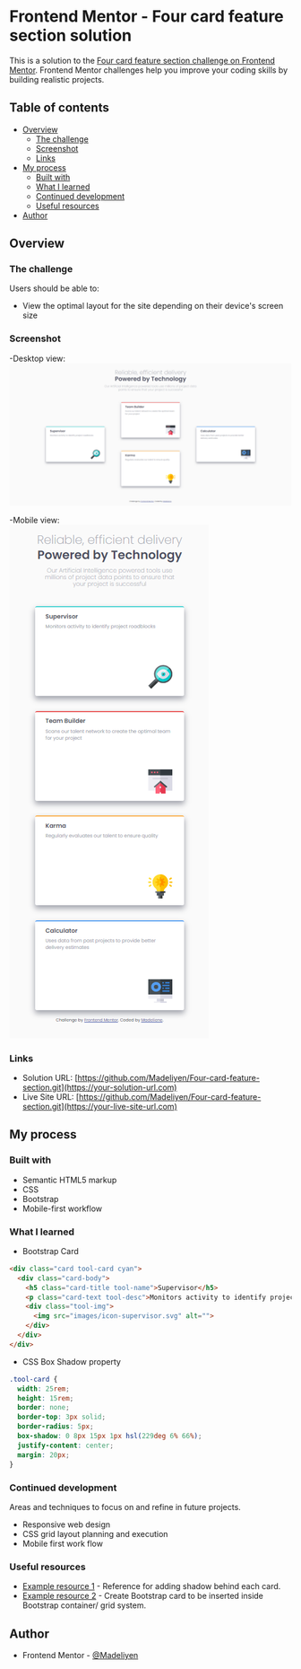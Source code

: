 # Frontend Mentor - Four card feature section solution

This is a solution to the [Four card feature section challenge on Frontend Mentor](https://www.frontendmentor.io/challenges/four-card-feature-section-weK1eFYK). Frontend Mentor challenges help you improve your coding skills by building realistic projects.

## Table of contents

- [Overview](#overview)
  - [The challenge](#the-challenge)
  - [Screenshot](#screenshot)
  - [Links](#links)
- [My process](#my-process)
  - [Built with](#built-with)
  - [What I learned](#what-i-learned)
  - [Continued development](#continued-development)
  - [Useful resources](#useful-resources)
- [Author](#author)

## Overview

### The challenge

Users should be able to:

- View the optimal layout for the site depending on their device's screen size

### Screenshot
-Desktop view: <br>
![](./screenshots/desktop.png)

-Mobile view: <br>
![](./screenshots/mobile.png)

### Links

- Solution URL: [https://github.com/Madeliyen/Four-card-feature-section.git](https://your-solution-url.com)
- Live Site URL: [https://github.com/Madeliyen/Four-card-feature-section.git](https://your-live-site-url.com)

## My process

### Built with

- Semantic HTML5 markup
- CSS
- Bootstrap
- Mobile-first workflow

### What I learned

- Bootstrap Card
```html
<div class="card tool-card cyan">
  <div class="card-body">
    <h5 class="card-title tool-name">Supervisor</h5>
    <p class="card-text tool-desc">Monitors activity to identify project roadblocks</p>
    <div class="tool-img">
      <img src="images/icon-supervisor.svg" alt="">
    </div>
  </div>
</div>
```
- CSS Box Shadow property
```css
.tool-card {
  width: 25rem;
  height: 15rem;
  border: none;
  border-top: 3px solid;
  border-radius: 5px;
  box-shadow: 0 8px 15px 1px hsl(229deg 6% 66%);
  justify-content: center;
  margin: 20px;
}
```
### Continued development

Areas and techniques to focus on and refine in future projects.
- Responsive web design
- CSS grid layout planning and execution
- Mobile first work flow

### Useful resources

- [Example resource 1](https://www.w3schools.com/cssref/css3_pr_box-shadow.asp) - Reference for adding shadow behind each card.
- [Example resource 2](https://getbootstrap.com/docs/5.0/components/card/) - Create Bootstrap card to be inserted inside Bootstrap container/ grid system.

## Author

- Frontend Mentor - [@Madeliyen](https://www.frontendmentor.io/profile/Madeliyen)
